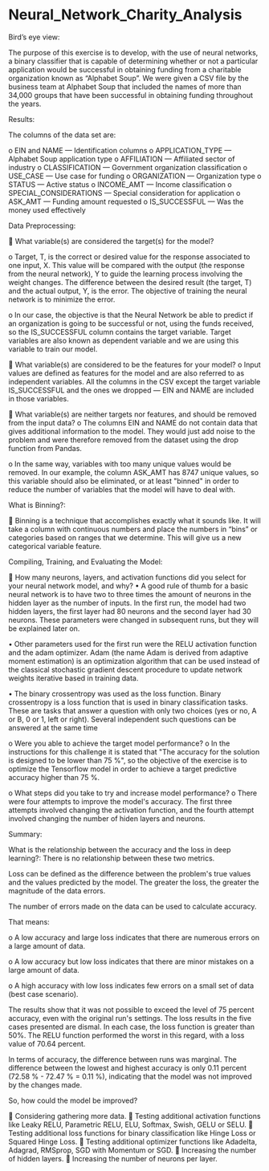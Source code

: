 # Neural_Network_Charity_Analysis

Bird’s eye view:

The purpose of this exercise is to develop, with the use of neural networks, a binary classifier that is capable of determining whether or not a particular application would be successful in obtaining funding from a charitable organization known as “Alphabet Soup”. We were given a CSV file by the business team at Alphabet Soup that included the names of more than 34,000 groups that have been successful in obtaining funding throughout the years. 

Results:

The columns of the data set are:

o	EIN and NAME — Identification columns
o	APPLICATION_TYPE — Alphabet Soup application type
o	AFFILIATION — Affiliated sector of industry
o	CLASSIFICATION — Government organization classification
o	USE_CASE — Use case for funding
o	ORGANIZATION — Organization type
o	STATUS — Active status
o	INCOME_AMT — Income classification
o	SPECIAL_CONSIDERATIONS — Special consideration for application
o	ASK_AMT — Funding amount requested
o	IS_SUCCESSFUL — Was the money used effectively

Data Preprocessing:

	What variable(s) are considered the target(s) for the model?

o	Target, T, is the correct or desired value for the response associated to one input, X. This value will be compared with the output (the response from the neural network), Y to guide the learning process involving the weight changes. The difference between the desired result (the target, T) and the actual output, Y, is the error. The objective of training the neural network is to minimize the error.

o	In our case, the objective is that the Neural Network be able to predict if an organization is going to be successful or not, using the funds received, so the IS_SUCCESSFUL column contains the target variable. Target variables are also known as dependent variable and we are using this variable to train our model.

	What variable(s) are considered to be the features for your model?
o	Input values are defined as features for the model and are also referred to as independent variables. All the columns in the CSV except the target variable IS_SUCCESSFUL and the ones we dropped — EIN and NAME are included in those variables.

	What variable(s) are neither targets nor features, and should be removed from the input data?
o	The columns EIN and NAME do not contain data that gives additional information to the model. They would just add noise to the problem and were therefore removed from the dataset using the drop function from Pandas.

o	In the same way, variables with too many unique values would be removed. In our example, the column ASK_AMT has 8747 unique values, so this variable should also be eliminated, or at least "binned" in order to reduce the number of variables that the model will have to deal with.



What is Binning?:

	Binning is a technique that accomplishes exactly what it sounds like. It will take a column with continuous numbers and place the numbers in “bins” or categories based on ranges that we determine. This will give us a new categorical variable feature.

Compiling, Training, and Evaluating the Model:

	How many neurons, layers, and activation functions did you select for your neural network model, and why?
•	A good rule of thumb for a basic neural network is to have two to three times the amount of neurons in the hidden layer as the number of inputs. In the first run, the model had two hidden layers, the first layer had 80 neurons and the second layer had 30 neurons. These parameters were changed in subsequent runs, but they will be explained later on.

•	Other parameters used for the first run were the RELU activation function and the adam optimizer. Adam (the name Adam is derived from adaptive moment estimation) is an optimization algorithm that can be used instead of the classical stochastic gradient descent procedure to update network weights iterative based in training data.

•	The binary crossentropy was used as the loss function. Binary crossentropy is a loss function that is used in binary classification tasks. These are tasks that answer a question with only two choices (yes or no, A or B, 0 or 1, left or right). Several independent such questions can be answered at the same time

o	Were you able to achieve the target model performance?
o	In the instructions for this challenge it is stated that "The accuracy for the solution is designed to be lower than 75 %", so the objective of the exercise is to optimize the Tensorflow model in order to achieve a target predictive accuracy higher than 75 %.

o	What steps did you take to try and increase model performance?
o	There were four attempts to improve the model's accuracy. The first three attempts involved changing the activation function, and the fourth attempt involved changing the number of hiden layers and neurons.

Summary:

What is the relationship between the accuracy and the loss in deep learning?: There is no relationship between these two metrics.

Loss can be defined as the difference between the problem's true values and the values predicted by the model. The greater the loss, the greater the magnitude of the data errors.

The number of errors made on the data can be used to calculate accuracy.

That means:

o	A low accuracy and large loss indicates that there are numerous errors on a large amount of data.

o	A low accuracy but low loss indicates that there are minor mistakes on a large amount of data.

o	A high accuracy with low loss indicates few errors on a small set of data (best case scenario).

The results show that it was not possible to exceed the level of 75 percent accuracy, even with the original run's settings. The loss results in the five cases presented are dismal. In each case, the loss function is greater than 50%. The RELU function performed the worst in this regard, with a loss value of 70.64 percent.

In terms of accuracy, the difference between runs was marginal. The difference between the lowest and highest accuracy is only 0.11 percent (72.58 % - 72.47 % = 0.11 %), indicating that the model was not improved by the changes made.

So, how could the model be improved?

	Considering gathering more data.
	Testing additional activation functions like Leaky RELU, Parametric RELU, ELU, Softmax, Swish, GELU or SELU.
	Testing additional loss functions for binary classification like Hinge Loss or Squared Hinge Loss.
	Testing additional optimizer functions like Adadelta, Adagrad, RMSprop, SGD with Momentum or SGD.
	Increasing the number of hidden layers.
	Increasing the number of neurons per layer.
